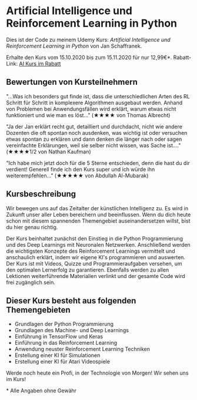 # Artificial Intelligence und Reinforcement Learning in Python

Dies ist der Code zu meinem Udemy Kurs:
*Artificial Intelligence und Reinforcement Learning in Python* von Jan Schaffranek.

Erhalte den Kurs vom 15.10.2020 bis zum 15.11.2020 für nur 12,99€*.
Rabatt-Link: [AI Kurs im Rabatt](https://www.udemy.com/course/artificial-intelligence-und-reinforcement-learning-in-python/?couponCode=FRANNECK_OCT_2020)

## Bewertungen von Kursteilnehmern

"...Was ich besonders gut finde ist, dass die unterschiedlichen Arten des RL Schritt für Schritt in komplexere Algorithmen ausgebaut werden. Anhand von Problemen bei Anwendungsfällen wird erklärt, warum etwas nicht funktioniert und wie man es löst..." (★★★★ von Thomas Albrecht)

"Ja der Jan erklärt recht gut, detailliert und durchdacht, nicht wie andere Dozenten die oft spontan noch ausdenken, was wichtig ist oder versuchen etwas spontan zu erklären und dann denken die länger nach oder sagen vereinfachte Erklärungen, weil sie selber nicht wissen, was Sache ist...." (★★★★1/2 von Nathan Kaufman)

"Ich habe mich jetzt doch für die 5 Sterne entschieden, denn die hast du dir verdient! Generell finde ich den Kurs super und ich würde ihn weiterempfehlen..." (★★★★★ von Abdullah Al-Mubarak)

## Kursbeschreibung

Wir bewegen uns auf das Zeitalter der künstlichen Intelligenz zu. Es wird in Zukunft unser aller Leben bereichern und beeinflussen.
Wenn du dich heute schon mit diesem spannenden Themengebiet auseinandersetzen willst, bist du hier genau richtig.

Der Kurs beinhaltet zunächst den Einstieg in die Python Programmierung und des Deep Learnings mit Neuronalen Netzwerken.
Anschließend werden die wichtigsten Konzepte des Reinforcement Learnings vermittelt und anschaulich erklärt, indem wir eigene KI's programmieren und auswerten.
Der Kurs ist mit Videos, Quizze und Programmieraufgaben versehen, um den optimalen Lernerfolg zu garantieren.
Ebenfalls werden zu allen Lektionen weiterführende Materialien verlinkt und der gesamte Code wird frei zugänglich sein.

## Dieser Kurs besteht aus folgenden Themengebieten

- Grundlagen der Python Programmierung
- Grundlagen des Machine- und Deep Learnings
- Einführung in TensorFlow und Keras
- Einführung in das Reinforcement Learning
- Anwendung neuster Reinforcement Learning Techniken
- Erstellung einer KI für Simulationen
- Erstellung einer KI für Atari Videospiele

Werde noch heute ein Profi, in der Technologie von Morgen! Wir sehen uns im Kurs!


\* Alle Angaben ohne Gewähr
